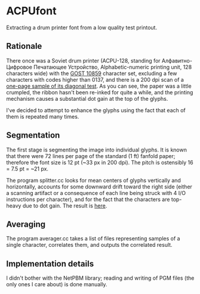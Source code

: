 # ACPUfont

Extracting a drum printer font from a low quality test printout.

## Rationale

There once was a Soviet drum printer (ACPU-128, standing for Алфавитно-Цифровое Печатающее Устройство, Alphabetic-numeric printing unit, 128 characters wide)  with the [GOST 10859](http://en.wikipedia.org/wiki/GOST_10859) character set, excluding a few characters with codes higher than 0137, and there is a 200 dpi scan of a [one-page sample of its diagonal test](http://mailcom.com/besm6/ACPU-128.jpg).
As you can see, the paper was a little crumpled, the ribbon hasn't been re-inked for quite a while, and the printing mechanism causes a substantial dot gain at the top of the glyphs.

I've decided to attempt to enhance the glyphs using the fact that each of them is repeated many times.

## Segmentation

The first stage is segmenting the image into individual glyphs.  It is known that there were 72 lines per page of the standard (1 ft) fanfold paper; therefore the font size is 12 pt (~33 px in 200 dpi). The pitch is ostensibly 16 = 7.5 pt = ~21 px.

The program splitter.cc looks for mean centers of glyphs vertically and horizontally, accounts for some downward drift toward the right side (either a scanning artifact or a consequence of each line being struck with 4 I/O instructions per character), and for the fact that the characters are top-heavy due to dot gain. The result is [here](http://mailcom.com/besm6/acpu/tiles.zip). 

## Averaging 

The program averager.cc takes a list of files representing samples of a single character, correlates them, and outputs the correlated result. 

## Implementation details

I didn't bother with the NetPBM library; reading and writing of PGM files (the only ones I care about) is done manually.



